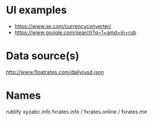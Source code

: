 # UI examples

- https://www.xe.com/currencyconverter/
- https://www.google.com/search?q=1+amd+in+rub

# Data source(s)

http://www.floatrates.com/daily/usd.json

# Names

rublify
xyzabc.info
fxrates.info / fxrates.online / fxrates.me
